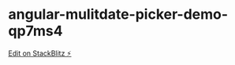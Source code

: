 # angular-mulitdate-picker-demo-qp7ms4

[Edit on StackBlitz ⚡️](https://stackblitz.com/edit/angular-mulitdate-picker-demo-qp7ms4)
